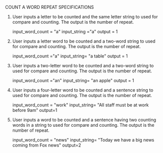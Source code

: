 COUNT A WORD REPEAT
SPECIFICATIONS

1. User inputs a letter to be counted and the same letter string to used for
compare and counting. The output is the number of repeat.


    input_word_count = "a"
    input_string ="a"
    output = 1

2. User inputs a letter word to be counted and a two-word string to used for
compare and counting. The output is the number of repeat.

    input_word_count ="a"
    input_string= "a table"
    output = 1

3. User inputs a two-letter word to be counted and a two-word string to used for
compare and counting. The output is the number of repeat.

    input_word_count ="an"
    input_string= "an apple"
    output = 1


4. User inputs a four-letter word to be counted and a sentence string to used for
compare and counting. The output is the number of repeat.

    input_word_count = "work"
    input_string= "All staff must be at work before 9am"
    output=1

5. User inputs a word to be counted and a sentence having two counting words in a
string to used for compare and counting. The output is the number of repeat.

    input_word_count = "news"
    input_string= "Today we have a big news coming from Fox news"
    output=2
